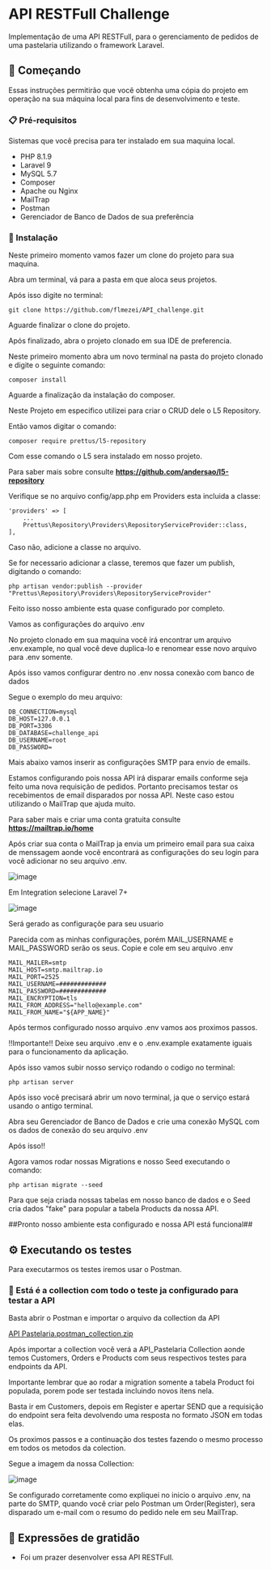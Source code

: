 # API RESTFull Challenge

Implementação de uma API RESTFull, para o gerenciamento de pedidos de uma pastelaria utilizando o framework Laravel.

## 🚀 Começando

Essas instruções permitirão que você obtenha uma cópia do projeto em operação na sua máquina local para fins de desenvolvimento e teste.

### 📋 Pré-requisitos

Sistemas que você precisa para ter instalado em sua maquina local.


 - PHP 8.1.9
 - Laravel 9
 - MySQL 5.7
 - Composer
 - Apache ou Nginx
 - MailTrap
 - Postman
 - Gerenciador de Banco de Dados de sua preferência


### 🔧 Instalação

Neste primeiro momento vamos fazer um clone do projeto para sua maquina.

Abra um terminal, vá para a pasta em que aloca seus projetos.

Após isso digite no terminal:

```
git clone https://github.com/flmezei/API_challenge.git
```

Aguarde finalizar o clone do projeto.

Após finalizado, abra o projeto clonado em sua IDE de preferencia.

Neste primeiro momento abra um novo terminal na pasta do projeto clonado e digite o seguinte comando:

```
composer install
```
Aguarde a finalização da instalação do composer.

Neste Projeto em especifico utilizei para criar o CRUD dele o L5 Repository.

Então vamos digitar o comando:

```
composer require prettus/l5-repository
```

Com esse comando o L5 sera instalado em nosso projeto.

Para saber mais sobre consulte **https://github.com/andersao/l5-repository**

Verifique se no arquivo config/app.php em Providers esta incluida a classe:

```
'providers' => [
    ...
    Prettus\Repository\Providers\RepositoryServiceProvider::class,
],
```
Caso não, adicione a classe no arquivo.

Se for necessario adicionar a classe, teremos que fazer um publish, digitando o comando:

```
php artisan vendor:publish --provider "Prettus\Repository\Providers\RepositoryServiceProvider"
```

Feito isso nosso ambiente esta quase configurado por completo.

Vamos as configurações do arquivo .env

No projeto clonado em sua maquina você irá encontrar um arquivo .env.example, no qual você deve duplica-lo e renomear esse novo arquivo para .env somente.

Após isso vamos configurar dentro no .env nossa conexão com banco de dados

Segue o exemplo do meu arquivo:

```
DB_CONNECTION=mysql
DB_HOST=127.0.0.1
DB_PORT=3306
DB_DATABASE=challenge_api
DB_USERNAME=root
DB_PASSWORD=
```

Mais abaixo vamos inserir as configurações SMTP para envio de emails.

Estamos configurando pois nossa API irá disparar emails conforme seja feito uma nova requisição de pedidos.
Portanto precisamos testar os recebimentos de email disparados por nossa API.
Neste caso estou utilizando o MailTrap que ajuda muito.

Para saber mais e criar uma conta gratuita consulte **https://mailtrap.io/home**

Após criar sua conta o MailTrap ja envia um primeiro email para sua caixa de menssagem aonde você encontrará as configurações 
do seu login para você adicionar no seu arquivo .env.

![image](https://user-images.githubusercontent.com/96137765/213336653-d7a84723-5dc6-4034-a719-a4ffeab88292.png)


Em Integration selecione Laravel 7+

![image](https://user-images.githubusercontent.com/96137765/213337104-b2a10329-c7e3-4d22-b4e8-cd62c8d1a086.png)


Será gerado as configuraçõe para seu usuario

Parecida com as minhas configurações, porém MAIL_USERNAME e
MAIL_PASSWORD serão os seus. Copie e cole em seu arquivo .env

```
MAIL_MAILER=smtp
MAIL_HOST=smtp.mailtrap.io
MAIL_PORT=2525
MAIL_USERNAME=#############
MAIL_PASSWORD=#############
MAIL_ENCRYPTION=tls
MAIL_FROM_ADDRESS="hello@example.com"
MAIL_FROM_NAME="${APP_NAME}"
```

Após termos configurado nosso arquivo .env vamos aos proximos passos.

!!Importante!! Deixe seu arquivo .env e o .env.example exatamente iguais para o funcionamento da aplicação.

Após isso vamos subir nosso serviço rodando o codigo no terminal:

```
php artisan server
```
Após isso você precisará abrir um novo terminal, ja que o serviço estará usando o antigo terminal.

Abra seu Gerenciador de Banco de Dados e crie uma conexão MySQL com os dados de conexão do seu arquivo .env

Após isso!!

Agora vamos rodar nossas Migrations e nosso Seed executando o comando:

```
php artisan migrate --seed
```
Para que seja criada nossas tabelas em nosso banco de dados e o Seed cria dados "fake" para popular a tabela Products da nossa API.


##Pronto nosso ambiente esta configurado e nossa API está funcional##


## ⚙️ Executando os testes

Para executarmos os testes iremos usar o Postman.

### 🔩 Está é a collection com todo o teste ja configurado para testar a API 

Basta abrir o Postman e importar o arquivo da collection da API

[API Pastelaria.postman_collection.zip](https://github.com/flmezei/API_challenge/files/10452899/API.Pastelaria.postman_collection.zip)

Após importar a collection você verá a API_Pastelaria Collection aonde temos Customers, Orders e Products com seus respectivos testes para endpoints da API.

Importante lembrar que ao rodar a migration somente a tabela Product foi populada, porem pode ser testada incluindo novos itens nela.

Basta ir em Customers, depois em Register e apertar SEND que a requisição do endpoint sera feita devolvendo uma resposta no formato JSON em todas elas.

Os proximos passos e a continuação dos testes fazendo o mesmo processo em todos os metodos da colection.

Segue a imagem da nossa Collection:

![image](https://user-images.githubusercontent.com/96137765/213339774-677a75b3-c812-4d16-a546-dcb170961d2d.png)


Se configurado corretamente como expliquei no inicio o arquivo .env, na parte do SMTP, quando você criar pelo Postman um Order(Register), sera disparado um 
e-mail com o resumo do pedido nele em seu MailTrap.


## 🎁 Expressões de gratidão

* Foi um prazer desenvolver essa API RESTFull.
